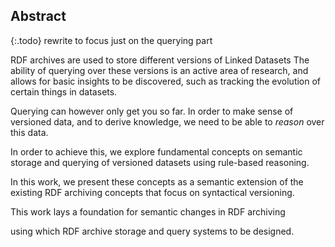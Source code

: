 ## Abstract

{:.todo}
rewrite to focus just on the querying part

<!-- Context      -->
RDF archives are used to store different versions of Linked Datasets
The ability of querying over these versions is an active area of research,
and allows for basic insights to be discovered,
such as tracking the evolution of certain things in datasets.
<!-- Need         -->
Querying can however only get you so far.
In order to make sense of versioned data,
and to derive knowledge,
we need to be able to _reason_ over this data.
<!-- Task         -->
In order to achieve this,
we explore fundamental concepts on semantic storage and querying of versioned datasets
using rule-based reasoning.
<!-- Object       -->
In this work, we present these concepts as a semantic extension
of the existing RDF archiving concepts that focus on syntactical versioning.
<!-- Findings     -->
<!-- Conclusion   -->
This work lays a foundation for semantic changes in RDF archiving
<!-- Perspectives -->
using which RDF archive storage and query systems to be designed.
